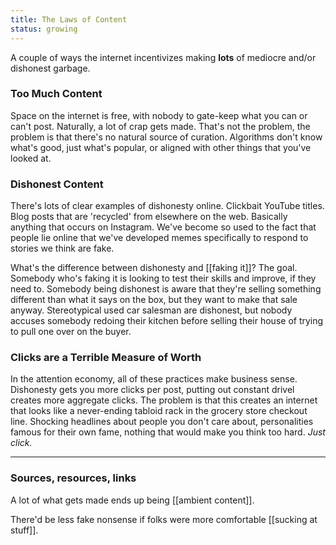 ```yaml
---
title: The Laws of Content
status: growing
---
```

A couple of ways the internet incentivizes making **lots** of mediocre and/or dishonest garbage.

### Too Much Content

Space on the internet is free, with nobody to gate-keep what you can or can't post. Naturally, a lot of crap gets made. That's not the problem, the problem is that there's no natural source of curation. Algorithms don't know what's good, just what's popular, or aligned with other things that you've looked at.

### Dishonest Content

There's lots of clear examples of dishonesty online. Clickbait YouTube titles. Blog posts that are 'recycled' from elsewhere on the web. Basically anything that occurs on Instagram. We've become so used to the fact that people lie online that we've developed memes specifically to respond to stories we think are fake.

What's the difference between dishonesty and [[faking it]]? The goal. Somebody who's faking it is looking to test their skills and improve, if they need to. Somebody being dishonest is aware that they're selling something different than what it says on the box, but they want to make that sale anyway. Stereotypical used car salesman are dishonest, but nobody accuses somebody redoing their kitchen before selling their house of trying to pull one over on the buyer.

### Clicks are a Terrible Measure of Worth

In the attention economy, all of these practices make business sense. Dishonesty gets you more clicks per post, putting out constant drivel creates more aggregate clicks. The problem is that this creates an internet that looks like a never-ending tabloid rack in the grocery store checkout line. Shocking headlines about people you don't care about, personalities famous for their own fame, nothing that would make you think too hard. *Just click.*

---
### Sources, resources, links

A lot of what gets made ends up being [[ambient content]].

There'd be less fake nonsense if folks were more comfortable [[sucking at stuff]].